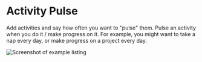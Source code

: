 # Activity Pulse

Add activities and say how often you want to "pulse" them. Pulse an activity when you do it / make progress on it. For example, you might want to take a nap every day, or make progress on a project every day.

![Screenshot of example listing](https://dl.dropboxusercontent.com/u/1252368/activity-pulse-2015-01-07%2018.35.42.png "Example listing")
